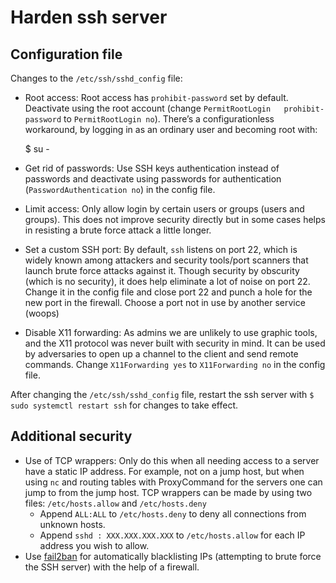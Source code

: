 # Harden ssh server

## Configuration file 
Changes to the `/etc/ssh/sshd_config` file:

* Root access: Root access has `prohibit-password` set by default. Deactivate using the root account (change `PermitRootLogin   prohibit-password` to `PermitRootLogin no`). There’s a configurationless workaround, by logging in as an ordinary user and becoming root with:

    $ su -

* Get rid of passwords: Use SSH keys authentication instead of passwords and deactivate using passwords for authentication (`PasswordAuthentication no`) in the config file.
* Limit access: Only allow login by certain users or groups (users and groups). This does not improve security directly but in some cases helps in resisting a brute force attack a little longer.
* Set a custom SSH port: By default, `ssh` listens on port 22, which is widely known among attackers and security tools/port scanners that launch brute force attacks against it. Though security by obscurity (which is no security), it does help eliminate a lot of noise on port 22. Change it in the config file and close port 22 and punch a hole for the new port in the firewall. Choose a port not in use by another service (woops)
* Disable X11 forwarding: As admins we are unlikely to use graphic tools, and the X11 protocol was never built with security in mind. It can be used by adversaries to open up a channel to the client and send remote commands. Change `X11Forwarding yes` to `X11Forwarding no` in the config file.

After changing the `/etc/ssh/sshd_config` file, restart the ssh server with `$ sudo systemctl restart ssh` for changes to take effect.

## Additional security 
* Use of TCP wrappers: Only do this when all needing access to a server have a static IP address. For example, not on a jump host, but when using `nc` and routing tables with ProxyCommand for the servers one can jump to from the jump host. TCP wrappers can be made by using two files: `/etc/hosts.allow` and `/etc/hosts.deny`
  * Append `ALL:ALL` to `/etc/hosts.deny` to deny all connections from unknown hosts.
  * Append `sshd : XXX.XXX.XXX.XXX` to `/etc/hosts.allow` for each IP address you wish to allow.
* Use [fail2ban](../firewall/fail2ban.md) for automatically blacklisting IPs (attempting to brute force the SSH server) with the help of a firewall.
